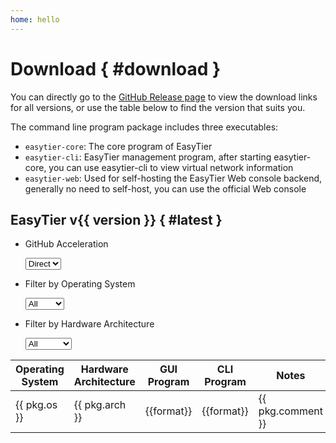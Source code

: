```yaml
---
home: hello
---
```


<script setup lang="ts">
import { ref } from 'vue'
import { data } from '../../metadata.data.js'

interface Package {
    os: string
    arch: string
    gui_pkg_tmpl: record<string, string>
    cli_pkg_tmpl: record<string, string> // key: format, value: url
    comment?: string
}

function gen_pkg_without_gui(os: string, archs: string[]): Package[] {
    return archs.map(arch => {
        return {
            os,
            arch,
            gui_pkg_tmpl: {},
            cli_pkg_tmpl: {
                "zip": `https://github.com/EasyTier/EasyTier/releases/download/v{}/easytier-linux-${arch}-v{}.zip`,
            },
        }
    })
}

const packages = ref<Package[]>([
    {
        os: 'Windows',
        arch: 'x86_64',
        gui_pkg_tmpl: {
            "exe": 'https://github.com/EasyTier/EasyTier/releases/download/v{}/easytier-gui_{}_x64-setup.exe'
        },
        cli_pkg_tmpl: {
            "zip": 'https://github.com/EasyTier/EasyTier/releases/download/v{}/easytier-windows-x86_64-v{}.zip'
        },
        comment: "Support Windows 8 and above, Windows 7 only supports EasyTier v2.1.2 and below."
    },
    {
        os: "Windows",
        arch: "arm64",
        gui_pkg_tmpl: {
            "exe": 'https://github.com/EasyTier/EasyTier/releases/download/v{}/easytier-gui_{}_arm64-setup.exe'
        },
        cli_pkg_tmpl: {
            "zip": 'https://github.com/EasyTier/EasyTier/releases/download/v{}/easytier-windows-arm64-v{}.zip'
        },
    },
    {
        os: 'Windows 7',
        arch: 'x86_64',
        gui_pkg_tmpl: {
            "exe": 'https://github.com/EasyTier/EasyTier/releases/download/v2.1.2/easytier-gui_2.1.2_x64-setup.exe'
        },
        cli_pkg_tmpl: {
            "zip": 'https://github.com/EasyTier/EasyTier/releases/download/v2.1.2/easytier-windows-x86_64-v2.1.2.zip'
        },
        comment: "Windows 7 needs to be SP1 and above, and you need to install the two patches KB3063858 and KB4474419. This version is EasyTier v2.1.2."
    },
    {
        os: "Linux",
        arch: "x86_64",
        gui_pkg_tmpl: {
            "deb": 'https://github.com/EasyTier/EasyTier/releases/download/v{}/easytier-gui_{}_amd64.deb',
            "AppImage": 'https://github.com/EasyTier/EasyTier/releases/download/v{}/easytier-gui_{}_amd64.AppImage',
        },
        cli_pkg_tmpl: {
            "zip": 'https://github.com/EasyTier/EasyTier/releases/download/v{}/easytier-linux-x86_64-v{}.zip',
        },
    },
    {
        os: "Linux",
        arch: "aarch64",
        gui_pkg_tmpl: {
            "deb": 'https://github.com/EasyTier/EasyTier/releases/download/v{}/easytier-gui_{}_arm64.deb',
        },
        cli_pkg_tmpl: {
            "zip": 'https://github.com/EasyTier/EasyTier/releases/download/v{}/easytier-linux-aarch64-v{}.zip',
        },
    },
    ...gen_pkg_without_gui("Linux", ["arm", "armhf", "armv7", "armv7hf", "mips", "mipsel"]),
    {
        os: "MacOS",
        arch: "x86_64",
        gui_pkg_tmpl: {
            "dmg": 'https://github.com/EasyTier/EasyTier/releases/download/v{}/easytier-gui_{}_x64.dmg',
        },
        cli_pkg_tmpl: {
            "zip": 'https://github.com/EasyTier/EasyTier/releases/download/v{}/easytier-macos-x86_64-v{}.zip',
        },
        comment: "After installing the GUI, you need to manually execute xattr -c /Applications/easytier-gui.app, otherwise it will prompt that the file is damaged"
    },
    {
        os: "MacOS",
        arch: "aarch64",
        gui_pkg_tmpl: {
            "dmg": 'https://github.com/EasyTier/EasyTier/releases/download/v{}/easytier-gui_{}_aarch64.dmg',
        },
        cli_pkg_tmpl: {
            "zip": 'https://github.com/EasyTier/EasyTier/releases/download/v{}/easytier-macos-aarch64-v{}.zip',
        },
        comment: "After installing the GUI, you need to manually execute xattr -c /Applications/easytier-gui.app, otherwise it will prompt that the file is damaged"
    },
    {
        os: "Android",
        arch: "universal",
        gui_pkg_tmpl: {
            "apk": 'https://github.com/EasyTier/EasyTier/releases/download/v{}/app-universal-release.apk',
        },
        cli_pkg_tmpl: {},
        comment: "If you encounter abnormal display issues, please try upgrading WebView"
    },
    {
        os: "FreeBSD 13.2",
        arch: "x86_64",
        gui_pkg_tmpl: {},
        cli_pkg_tmpl: {
            "zip": 'https://github.com/EasyTier/EasyTier/releases/download/v{}/easytier-freebsd-13.2-x86_64-v{}.zip',
        },
    }
])

const all_archs = new Set(packages.value.map(pkg => pkg.arch))
const all_os = new Set(packages.value.map(pkg => pkg.os))
const all_proxy = new Set(data.github_accels)

const version = ref(data.easytier_latest_version)

const url = 'https://github.com/EasyTier/EasyTier/releases/tag/v'
const filter_os = ref('')
const filter_arch = ref('')
const accel_proxy = ref('')

function renderUrlTmpl(url_tmpl: string): string {
    return accel_proxy.value + url_tmpl.replace(/\{\}/g, version.value)
}

</script>

# Download { #download }

You can directly go to the [GitHub Release page](https://github.com/EasyTier/EasyTier/releases) to view the download links for all versions, or use the table below to find the version that suits you.

The command line program package includes three executables:

- `easytier-core`: The core program of EasyTier
- `easytier-cli`: EasyTier management program, after starting easytier-core, you can use easytier-cli to view virtual network information
- `easytier-web`: Used for self-hosting the EasyTier Web console backend, generally no need to self-host, you can use the official Web console

## <a :href="url + version">EasyTier v{{ version }}</a> { #latest }

- GitHub Acceleration
    <div>
        <select name="pets" id="gh-accel-select" v-model="accel_proxy" class="filter-select">
            <option value=""> Direct </option>
            <option v-for="p in all_proxy" :value="p"> {{ p }} </option>
        </select>
    </div>

- Filter by Operating System
    <div>
        <select name="pets" id="os-select" v-model="filter_os" class="filter-select">
            <option value=""> All </option>
            <option v-for="os in all_os" :value="os"> {{ os }} </option>
        </select>
    </div>

- Filter by Hardware Architecture
    <div>
        <select name="pets" id="arch-select" v-model="filter_arch" class="filter-select">
            <option value=""> All </option>
            <option v-for="arch in all_archs" :value="arch"> {{ arch }} </option>
        </select>
    </div>

<table>

<thead>
<tr>
<th> Operating System </th>
<th> Hardware Architecture </th>
<th> GUI Program </th>
<th> CLI Program </th>
<th> Notes </th>
</tr>
</thead>

<tr v-for="pkg in packages" v-show="(!filter_os || pkg.os === filter_os) && (!filter_arch || pkg.arch === filter_arch)">

<td> {{ pkg.os }} </td>
<td> {{ pkg.arch }} </td>

<td>
<a v-for="(url_tmpl, format) in pkg.gui_pkg_tmpl" class="download-link-span" :href="renderUrlTmpl(url_tmpl)">
{{format}}
</a>
</td>

<td>
<a v-for="(url_tmpl, format) in pkg.cli_pkg_tmpl" class="download-link-span" :href="renderUrlTmpl(url_tmpl)">
{{format}}
</a>
</td>

<td>
{{ pkg.comment }}
</td>

</tr>

</table>
